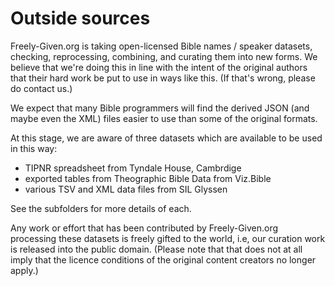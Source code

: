 # Outside sources

Freely-Given.org is taking open-licensed Bible names / speaker datasets,
checking, reprocessing, combining, and curating them into new forms.
We believe that we're doing this in line with the intent of the
original authors that their hard work be put to use in ways like this.
(If that's wrong, please do contact us.)

We expect that many Bible programmers will find the derived JSON
(and maybe even the XML) files easier to use than some of the
original formats.

At this stage, we are aware of three datasets which are available
to be used in this way:

- TIPNR spreadsheet from Tyndale House, Cambrdige
- exported tables from Theographic Bible Data from Viz.Bible
- various TSV and XML data files from SIL Glyssen

See the subfolders for more details of each.

Any work or effort that has been contributed by Freely-Given.org
processing these datasets is freely gifted to the world,
i.e, our curation work is released into the public domain.
(Please note that that does not at all imply that the
licence conditions of the original content creators no longer apply.)
